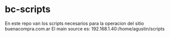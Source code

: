 # bc-scripts

En este repo van los scripts necesarios para la operacion del sitio buenacompra.com.ar
El main source es:
192.168.1.40:/home/agustin/scripts
